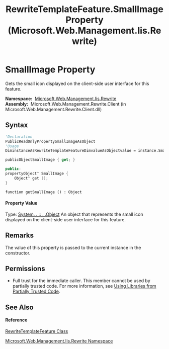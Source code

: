 ﻿---
title: RewriteTemplateFeature.SmallImage Property  (Microsoft.Web.Management.Iis.Rewrite)
TOCTitle: SmallImage Property
ms:assetid: P:Microsoft.Web.Management.Iis.Rewrite.RewriteTemplateFeature.SmallImage
ms:mtpsurl: https://msdn.microsoft.com/en-us/library/microsoft.web.management.iis.rewrite.rewritetemplatefeature.smallimage(v=VS.90)
ms:contentKeyID: 20476392
ms.date: 05/02/2012
mtps_version: v=VS.90
f1_keywords:
- Microsoft.Web.Management.Iis.Rewrite.RewriteTemplateFeature.SmallImage
- Microsoft.Web.Management.Iis.Rewrite.RewriteTemplateFeature.get_SmallImage
dev_langs:
- CSharp
- JScript
- VB
- c++
api_location:
- Microsoft.Web.Management.Rewrite.Client.dll
api_name:
- Microsoft.Web.Management.Iis.Rewrite.RewriteTemplateFeature.get_SmallImage
- Microsoft.Web.Management.Iis.Rewrite.RewriteTemplateFeature.SmallImage
api_type:
- Managed
topic_type:
- apiref
- kbSyntax
product_family_name: VS
ROBOTS: INDEX,FOLLOW
---

# SmallImage Property

Gets the small icon displayed on the client-side user interface for this feature.

**Namespace:**  [Microsoft.Web.Management.Iis.Rewrite](microsoft-web-management-iis-rewrite-namespace.md)  
**Assembly:**  Microsoft.Web.Management.Rewrite.Client (in Microsoft.Web.Management.Rewrite.Client.dll)

## Syntax

``` vb
'Declaration
PublicReadOnlyPropertySmallImageAsObject
'Usage
DiminstanceAsRewriteTemplateFeatureDimvalueAsObjectvalue = instance.SmallImage
```

``` csharp
publicObjectSmallImage { get; }
```

``` c++
public:
propertyObject^ SmallImage {
    Object^ get ();
}
```

``` jscript
function getSmallImage () : Object
```

#### Property Value

Type: [System. . :: . .Object](https://msdn.microsoft.com/en-us/library/e5kfa45b\(v=vs.90\))  
An object that represents the small icon displayed on the client-side user interface for this feature.  

## Remarks

The value of this property is passed to the current instance in the constructor.

## Permissions

  - Full trust for the immediate caller. This member cannot be used by partially trusted code. For more information, see [Using Libraries from Partially Trusted Code](https://msdn.microsoft.com/en-us/library/8skskf63\(v=vs.90\)).

## See Also

#### Reference

[RewriteTemplateFeature Class](rewritetemplatefeature-class-microsoft-web-management-iis-rewrite.md)

[Microsoft.Web.Management.Iis.Rewrite Namespace](microsoft-web-management-iis-rewrite-namespace.md)

